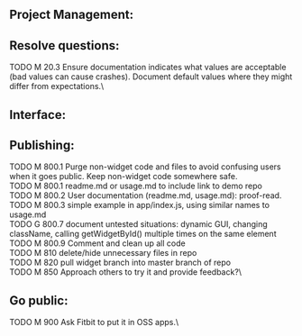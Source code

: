 Project Management:
-

Resolve questions:
-
TODO M 20.3 Ensure documentation indicates what values are acceptable (bad values can cause crashes). Document default values where they might differ from expectations.\



Interface:
-

Publishing:
-
TODO M 800.1 Purge non-widget code and files to avoid confusing users when it goes public. Keep non-widget code somewhere safe.\
TODO M 800.1 readme.md or usage.md to include link to demo repo\
TODO M 800.2 User documentation (readme.md, usage.md): proof-read.\
TODO M 800.3 simple example in app/index.js, using similar names to usage.md\
TODO G 800.7 document untested situations: dynamic GUI, changing className, calling getWidgetById() multiple times on the same element
TODO M 800.9 Comment and clean up all code\
TODO M 810 delete/hide unnecessary files in repo\
TODO M 820 pull widget branch into master branch of repo\
TODO M 850 Approach others to try it and provide feedback?\

 Go public:
 -
TODO M 900 Ask Fitbit to put it in OSS apps.\
